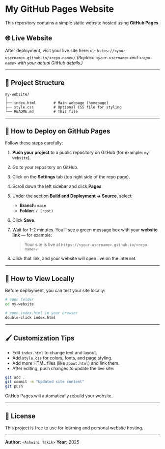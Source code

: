 # My GitHub Pages Website

This repository contains a simple static website hosted using **GitHub Pages**.

## 🌐 Live Website

After deployment, visit your live site here:
👉 `https://<your-username>.github.io/<repo-name>/`
*(Replace `<your-username>` and `<repo-name>` with your actual GitHub details.)*

---

## 📂 Project Structure

```
my-website/
│
├── index.html        # Main webpage (homepage)
├── style.css         # Optional CSS file for styling
└── README.md         # This file
```

---

## 🚀 How to Deploy on GitHub Pages

Follow these steps carefully:

1. **Push your project** to a public repository on GitHub (for example: `my-website`).

2. Go to your repository on GitHub.

3. Click on the **Settings** tab (top right side of the repo page).

4. Scroll down the left sidebar and click **Pages**.

5. Under the section **Build and Deployment → Source**, select:

   * **Branch:** `main`
   * **Folder:** `/ (root)`

6. Click **Save**.

7. Wait for 1–2 minutes. You’ll see a green message box with your **website link** — for example:

   > Your site is live at `https://<your-username>.github.io/<repo-name>/`

8. Click that link, and your website will open live on the internet.

---

## 🧠 How to View Locally

Before deployment, you can test your site locally:

```bash
# open folder
cd my-website

# open index.html in your browser
double-click index.html
```

---

## 🖌️ Customization Tips

* Edit `index.html` to change text and layout.
* Add `style.css` for colors, fonts, and page styling.
* Add more HTML files (like `about.html`) and link them.
* After editing, push changes to update the live site:

```bash
git add .
git commit -m "Updated site content"
git push
```

GitHub Pages will automatically rebuild your website.

---



## 📜 License

This project is free to use for learning and personal website hosting.

---

**Author:** `<Ashwini Takik>`
**Year:** 2025

